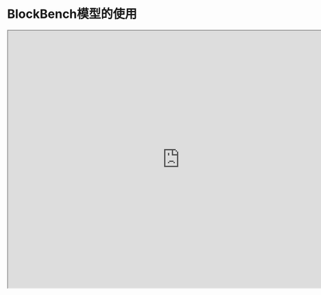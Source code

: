 # BlockBench模型的使用

<iframe src="https://cc.163.com/act/m/daily/iframeplayer/?id=64818e09ef3bb6958baf3886" width="800" height="600" allow="fullscreen"/>

在制作游戏玩法时，经常会遇到需要修改玩家模型，或者实体模型的场景。我们可以使用Blockbench制作的模型，配合模组SDK来轻松实现修改实体模型的功能。

## 本地玩家模型的修改

在开始之前，首先前往内容库，找到`Spigot示例Demo`，下载并打开。本节课将使用官方Demo中提供的模型素材来进行演示。

接下来创建一个插件，这里命名为`testModel`，复制到Mod部署目录。

打开Demo的目录，找到`SpigotDemo\CustomHumanModelDemo\DemoClientMod\resource_packs\resource_pack_geyser_demo_mod`，为Demo中的资源包文件夹，将其中的`models`和`textures`复制到`testModel`的资源包文件夹中。

![](./images/10.png)

通过IDE打开这个目录，可以看到目录结构中，主要是复制了2个`.geo.json`后缀的模型文件和1个贴图。

接下来我们尝试，将玩家的模型替换为`player.geo.json`所存储的模型，贴图替换为`player.png`的贴图。

![](./images/11.png)

首先要替换模型，我们要知道模型的identifier，打开`player.geo.json`，可以看到identifier字段的值为`geometry.player`，这个值就是模型的识别符，需要保证它在所有资源包中是唯一的。

![](./images/12.png)

接下来我们还需要知道模型所对应的贴图的路径。在资源包中对应路径`textures/entity/player`

![](./images/13.png)

接下来我们就可以调用在[OnLocalPlayerStopLoading](https://mc.163.com/dev/mcmanual/mc-dev/mcdocs/1-ModAPI/%E4%BA%8B%E4%BB%B6/%E4%B8%96%E7%95%8C.html?key=OnLocalPlayerStopLoading&docindex=3&type=0)事件触发时，为本地玩家[重建数据渲染器](https://mc.163.com/dev/mcmanual/mc-dev/mcdocs/1-ModAPI/%E6%8E%A5%E5%8F%A3/%E7%8E%A9%E5%AE%B6/%E6%B8%B2%E6%9F%93.html?key=AddPlayerGeometry&docindex=1&type=0#rebuildplayerrender)，修改其参数。

```python
def __init__(self, namespace, systemName):
    ClientSystem.__init__(self, namespace, systemName)
    self.ListenForEvent(clientApi.GetEngineNamespace(), clientApi.GetEngineSystemName(), "OnLocalPlayerStopLoading", self, self.OnStopLoading)

def OnStopLoading(self, args):
    playerId = args.get("playerId")
    # 更换模型贴图
    actorRenderComp = clientApi.GetEngineCompFactory().CreateActorRender(playerId)
    actorRenderComp.AddPlayerGeometry('default', "geometry.player")
    actorRenderComp.AddPlayerTexture('default', "textures/entity/player")
    actorRenderComp.RebuildPlayerRender()

def Destroy(self):
    self.UnListenForEvent(clientApi.GetEngineNamespace(), clientApi.GetEngineSystemName(), "OnLocalPlayerStopLoading", self, self.OnStopLoading)
```

> 在这里所调用的接口，实际上是为单独的实体修改了它的客户端实体json，并重建。自定义模型以及json详细参数详见： [自定义生物](https://mc.163.com/dev/mcmanual/mc-dev/mcguide/20-玩法开发/15-自定义游戏内容/3-自定义生物/01-自定义基础生物.html)
>
> 因此只能客户端本地看到这个修改，如果需要让**所有玩家都看到**新模型，那么需要借助服务器**广播给所有客户端**，让其他客户端也为这个实体修改参数并重建数据渲染器。
>
> 同理，如果需要为不同玩家设置不同模型，也可以由服务端来控制，什么玩家显示什么模型。并在新玩家加入时给所有在线客户端广播，通知其他客户端修改新加入的玩家的模型。

进入游戏后，可以看到本地玩家的模型被修改。

![](./images/14.png)

## 本地实体模型的修改

仍继续使用官方Demo中的模型资源，复制下方资源文件到testModel插件的对应资源包目录：

- `SpigotDemo\CustomPigModelDemo\CustomPigModelClientMod\resource_packs\resource_pack_pig_model\textures\entity\pig` 贴图文件
- `SpigotDemo\CustomPigModelDemo\CustomPigModelClientMod\resource_packs\resource_pack_pig_model\render_controllers` 渲染控制器
- `SpigotDemo\CustomPigModelDemo\CustomPigModelClientMod\resource_packs\resource_pack_pig_model\entity`  客户端实体定义

修改的思路如下：

1. 修改客户端实体定义，添加贴图文件引用。修改渲染控制器

```json
"textures": {
    "default": "textures/entity/pig/pig",
    "saddled": "textures/entity/pig/pig_saddle",
    // 黄猪贴图引用
    "default_yellow": "textures/entity/pig/yellow_pig",
    // 黄猪上鞍贴图引用
    "saddled_yellow": "textures/entity/pig/yellow_pig_saddle"
},
```

```json
// 替换成自定义的猪渲染控制器，可变成黄猪
"render_controllers": [ "controller.render.pig_custom" ],
```

2. 修改渲染控制器，根据molang选择贴图的使用。

> molang的解释参考[Wiki](https://zh.minecraft.wiki/w/Molang)

```json
// 自定义猪渲染器，增加黄猪皮肤
"controller.render.pig_custom": {
    "arrays": {
        "textures": {
            "Array.skins": [ "Texture.default", "Texture.saddled" ],
            "Array.skins_custom": ["Texture.default_yellow", "Texture.saddled_yellow"]
        }
    },
    "geometry": "Geometry.default",
    "materials": [ { "*": "Material.default" } ],
    // 在Python脚本内注册query.mod.custom_pig节点，默认值为0.0。该处表达式意思为：当某只猪的实例的query自定义节点不为1时，则皮肤组切换至黄猪组。
    "textures": [ "query.mod.custom_pig == 0 ? Array.skins[query.is_saddled] : Array.skins_custom[query.is_saddled]" ]
}
```

3. Python脚本注册molang节点，通过脚本控制molang的值，来显示不同的模型或贴图。



在修改玩家模型的客户端的代码基础上做修改，框选部分为新增部分：

![](./images/15.png)

同样 如果需要指定某个实体ID为某个模型，则需要通过服务端存储实体ID和对应模型之间的映射关系，并广播给所有客户端对指定实体进行molang值的修改。

进入游戏生成猪，可以看到随机的猪的颜色。

![](./images/16.png)

